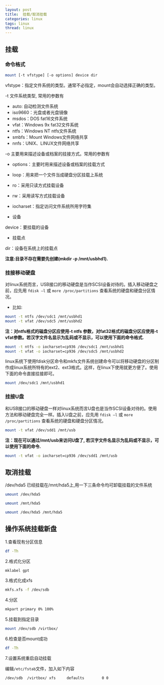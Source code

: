 ```yaml
---
layout: post
title:  挂载/取消挂载
categories: linux
tags: linux
thread: linux
---
```


## 挂载

### 命令格式

```bash
mount [-t vfstype] [-o options] device dir
```

vfstype：指定文件系统的类型。通常不必指定，mount会自动选择正确的类型。

-t 文件系统类型, 常用的参数有

* auto: 自动检测文件系统
* iso9660：光盘或者光盘镜像
* msdos：DOS fat16文件系统
* vfat：Windows 9x fat32文件系统
* ntfs：Windows NT ntfs文件系统
* smbfs：Mount Windows文件网络共享
* nnfs：UNIX、LINUX文件网络共享

-o 主要用来描述设备或档案的挂接方式。常用的参数有

* options：主要时用来描述设备或档案的挂载方式
* loop：用来把一个文件当成硬盘分区挂载上系统
* ro：采用只读方式挂载设备
* rw：采用读写方式挂载设备
* iocharset：指定访问文件系统所用字符集

* 设备

device：要挂载的设备

* 挂载点

dir：设备在系统上的挂载点

**注意:目录不存在需要先创建(mkdir -p /mnt/usbhd1).**

### 挂接移动硬盘

对linux系统而言，USB接口的移动硬盘是当作SCSI设备对待的。插入移动硬盘之前，应先用 `fdisk –l` 或 `more /proc/partitions` 查看系统的硬盘和硬盘分区情况。

* 比如:

```bash
mount -t ntfs /dev/sdc1 /mnt/usbhd1
mount -t vfat /dev/sdc5 /mnt/usbhd2
```

**注：对ntfs格式的磁盘分区应使用-t ntfs 参数，对fat32格式的磁盘分区应使用-t vfat参数。若汉字文件名显示为乱码或不显示，可以使用下面的命令格式.**

```bash
mount -t ntfs -o iocharset=cp936 /dev/sdc1 /mnt/usbhd1
mount -t vfat -o iocharset=cp936 /dev/sdc5 /mnt/usbhd2
```

linux系统下使用fdisk分区命令和mkfs文件系统创建命令可以将移动硬盘的分区制作成linux系统所特有的ext2、ext3格式。这样，在linux下使用就更方便了。使用下面的命令直接挂接即可。

```bash
mount /dev/sdc1 /mnt/usbhd1
```

### 挂接U盘

和USB接口的移动硬盘一样对linux系统而言U盘也是当作SCSI设备对待的。使用方法和移动硬盘完全一样。插入U盘之前，应先用 `fdisk –l` 或 `more /proc/partitions` 查看系统的硬盘和硬盘分区情况。

```bash
mount -t vfat /dev/sdd1 /mnt/usb
```

**注：现在可以通过/mnt/usb来访问U盘了, 若汉字文件名显示为乱码或不显示，可以使用下面的命令.**

```bash
mount -t vfat -o iocharset=cp936 /dev/sdd1 /mnt/usb
```

## 取消挂载

/dev/hda5 已经挂载在/mnt/hda5上,用一下三条命令均可卸载挂载的文件系统

```bash
umount /dev/hda5

umount /mnt/hda5

umount /dev/hda5 /mnt/hda5
```

## 操作系统挂载新盘

1.查看现有分区信息

```bash
df -Th
```

2.格式化分区

```bash
mklabel gpt
```

3.格式化成xfs

```bash
mkfs.xfs -f /dev/sdb
```

4.分区

```bash
mkpart primary 0% 100%
```

5.挂载到指定目录

```bash
mount /dev/sdb /virtbox/
```

6.检查是否mount成功

```bash
df -Th
```

7.设置系统重启自动挂载

编辑`/etc/fstab`文件，加入如下内容

```text
/dev/sdb  /virtbox/ xfs     defaults        0 0
```
